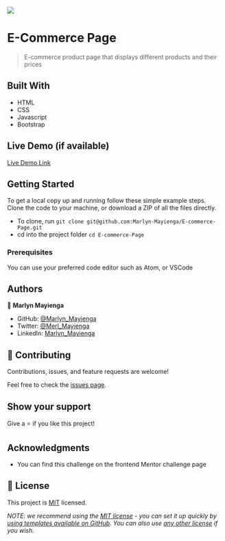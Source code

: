 ![](https://img.shields.io/badge/Microverse-blueviolet)

# E-Commerce Page

> E-commerce product page that displays different products and their prices


## Built With

- HTML
- CSS
- Javascript
- Bootstrap

## Live Demo (if available)

[Live Demo Link](https://marlyn-mayienga.github.io/E-commerce-Page/)


## Getting Started
To get a local copy up and running follow these simple example steps.
Clone the code to your machine, or download a ZIP of all the files directly.
- To clone, run `git clone git@github.com:Marlyn-Mayienga/E-commerce-Page.git `
- cd into the project folder `cd E-commerce-Page`


### Prerequisites
You can use your preferred code editor such as Atom, or VSCode
## Authors

👤 **Marlyn Mayienga**

- GitHub: [@Marlyn_Mayienga](https://github.com/Marlyn_Mayienga)
- Twitter: [@Merl_Mayienga](https://twitter.com/M_ayienga)
- LinkedIn: [Marlyn_Mayienga](https://linkedin.com/in/Marlyn_Mayienga)

## 🤝 Contributing

Contributions, issues, and feature requests are welcome!

Feel free to check the [issues page](../../issues/).

## Show your support

Give a ⭐️ if you like this project!

## Acknowledgments

- You can find this challenge on the frontend Mentor challenge page

## 📝 License

This project is [MIT](./LICENSE) licensed.

_NOTE: we recommend using the [MIT license](https://choosealicense.com/licenses/mit/) - you can set it up quickly by [using templates available on GitHub](https://docs.github.com/en/communities/setting-up-your-project-for-healthy-contributions/adding-a-license-to-a-repository). You can also use [any other license](https://choosealicense.com/licenses/) if you wish._

